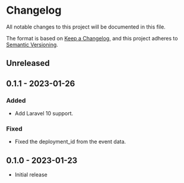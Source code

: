 # Changelog
All notable changes to this project will be documented in this file.

The format is based on [Keep a Changelog](https://keepachangelog.com/en/1.0.0/),
and this project adheres to [Semantic Versioning](https://semver.org/spec/v2.0.0.html).

## Unreleased


## 0.1.1 - 2023-01-26

### Added
- Add Laravel 10 support.

### Fixed
- Fixed the deployment_id from the event data.

## 0.1.0 - 2023-01-23
- Initial release
